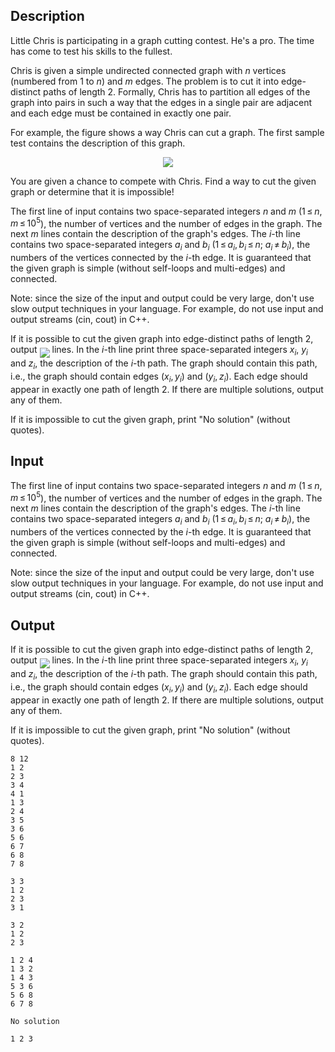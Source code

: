 ## Description

<div><p>Little Chris is participating in a graph cutting contest. He's a pro. The time has come to test his skills to the fullest.</p><p>Chris is given a simple undirected connected graph with <span class="tex-span"><i>n</i></span> vertices (numbered from 1 to <span class="tex-span"><i>n</i></span>) and <span class="tex-span"><i>m</i></span> edges. The problem is to cut it into edge-distinct paths of length 2. Formally, Chris has to partition all edges of the graph into pairs in such a way that the edges in a single pair are adjacent and each edge must be contained in exactly one pair.</p><p>For example, the figure shows a way Chris can cut a graph. The first sample test contains the description of this graph.</p><center> <img class="tex-graphics" src="file://LldN5fOQ.png" style="max-width: 100.0%;max-height: 100.0%;"> </center><p>You are given a chance to compete with Chris. Find a way to cut the given graph or determine that it is impossible!</p></div><div class="input-specification"><p>The first line of input contains two space-separated integers <span class="tex-span"><i>n</i></span> and <span class="tex-span"><i>m</i></span> (<span class="tex-span">1 ≤ <i>n</i>, <i>m</i> ≤ 10<sup class="upper-index">5</sup></span>), the number of vertices and the number of edges in the graph. The next <span class="tex-span"><i>m</i></span> lines contain the description of the graph's edges. The <span class="tex-span"><i>i</i></span>-th line contains two space-separated integers <span class="tex-span"><i>a</i><sub class="lower-index"><i>i</i></sub></span> and <span class="tex-span"><i>b</i><sub class="lower-index"><i>i</i></sub></span> (<span class="tex-span">1 ≤ <i>a</i><sub class="lower-index"><i>i</i></sub>, <i>b</i><sub class="lower-index"><i>i</i></sub> ≤ <i>n</i></span>; <span class="tex-span"><i>a</i><sub class="lower-index"><i>i</i></sub> ≠ <i>b</i><sub class="lower-index"><i>i</i></sub></span>), the numbers of the vertices connected by the <span class="tex-span"><i>i</i></span>-th edge. It is guaranteed that the given graph is simple (without self-loops and multi-edges) and connected.</p><p><span class="tex-font-style-bf">Note</span>: since the size of the input and output could be very large, don't use slow output techniques in your language. For example, do not use input and output streams (cin, cout) in C++.</p></div><div class="output-specification"><p>If it is possible to cut the given graph into edge-distinct paths of length 2, output <img align="middle" class="tex-formula" src="file://ilkoPYS5.png" style="max-width: 100.0%;max-height: 100.0%;"> lines. In the <span class="tex-span"><i>i</i></span>-th line print three space-separated integers <span class="tex-span"><i>x</i><sub class="lower-index"><i>i</i></sub></span>, <span class="tex-span"><i>y</i><sub class="lower-index"><i>i</i></sub></span> and <span class="tex-span"><i>z</i><sub class="lower-index"><i>i</i></sub></span>, the description of the <span class="tex-span"><i>i</i></span>-th path. The graph should contain this path, i.e., the graph should contain edges <span class="tex-span">(<i>x</i><sub class="lower-index"><i>i</i></sub>, <i>y</i><sub class="lower-index"><i>i</i></sub>)</span> and <span class="tex-span">(<i>y</i><sub class="lower-index"><i>i</i></sub>, <i>z</i><sub class="lower-index"><i>i</i></sub>)</span>. Each edge should appear in exactly one path of length 2. If there are multiple solutions, output any of them.</p><p>If it is impossible to cut the given graph, print <span class="tex-font-style-tt">"No solution"</span> (without quotes).</p></div>

## Input

<p>The first line of input contains two space-separated integers <span class="tex-span"><i>n</i></span> and <span class="tex-span"><i>m</i></span> (<span class="tex-span">1 ≤ <i>n</i>, <i>m</i> ≤ 10<sup class="upper-index">5</sup></span>), the number of vertices and the number of edges in the graph. The next <span class="tex-span"><i>m</i></span> lines contain the description of the graph's edges. The <span class="tex-span"><i>i</i></span>-th line contains two space-separated integers <span class="tex-span"><i>a</i><sub class="lower-index"><i>i</i></sub></span> and <span class="tex-span"><i>b</i><sub class="lower-index"><i>i</i></sub></span> (<span class="tex-span">1 ≤ <i>a</i><sub class="lower-index"><i>i</i></sub>, <i>b</i><sub class="lower-index"><i>i</i></sub> ≤ <i>n</i></span>; <span class="tex-span"><i>a</i><sub class="lower-index"><i>i</i></sub> ≠ <i>b</i><sub class="lower-index"><i>i</i></sub></span>), the numbers of the vertices connected by the <span class="tex-span"><i>i</i></span>-th edge. It is guaranteed that the given graph is simple (without self-loops and multi-edges) and connected.</p><p><span class="tex-font-style-bf">Note</span>: since the size of the input and output could be very large, don't use slow output techniques in your language. For example, do not use input and output streams (cin, cout) in C++.</p>

## Output

<p>If it is possible to cut the given graph into edge-distinct paths of length 2, output <img align="middle" class="tex-formula" src="file://ilkoPYS5.png" style="max-width: 100.0%;max-height: 100.0%;"> lines. In the <span class="tex-span"><i>i</i></span>-th line print three space-separated integers <span class="tex-span"><i>x</i><sub class="lower-index"><i>i</i></sub></span>, <span class="tex-span"><i>y</i><sub class="lower-index"><i>i</i></sub></span> and <span class="tex-span"><i>z</i><sub class="lower-index"><i>i</i></sub></span>, the description of the <span class="tex-span"><i>i</i></span>-th path. The graph should contain this path, i.e., the graph should contain edges <span class="tex-span">(<i>x</i><sub class="lower-index"><i>i</i></sub>, <i>y</i><sub class="lower-index"><i>i</i></sub>)</span> and <span class="tex-span">(<i>y</i><sub class="lower-index"><i>i</i></sub>, <i>z</i><sub class="lower-index"><i>i</i></sub>)</span>. Each edge should appear in exactly one path of length 2. If there are multiple solutions, output any of them.</p><p>If it is impossible to cut the given graph, print <span class="tex-font-style-tt">"No solution"</span> (without quotes).</p>





```input1
8 12
1 2
2 3
3 4
4 1
1 3
2 4
3 5
3 6
5 6
6 7
6 8
7 8

```




```input2
3 3
1 2
2 3
3 1

```




```input3
3 2
1 2
2 3

```




```output1
1 2 4
1 3 2
1 4 3
5 3 6
5 6 8
6 7 8
```




```output2
No solution

```




```output3
1 2 3

```


